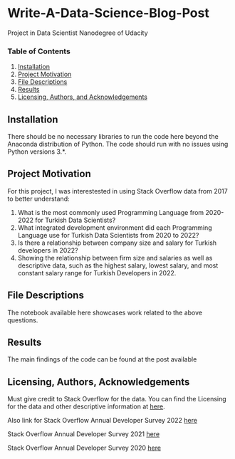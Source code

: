 # Write-A-Data-Science-Blog-Post
Project in Data Scientist Nanodegree of Udacity

### Table of Contents

1. [Installation](#installation)
2. [Project Motivation](#motivation)
3. [File Descriptions](#files)
4. [Results](#results)
5. [Licensing, Authors, and Acknowledgements](#licensing)

## Installation <a name="installation"></a>

There should be no necessary libraries to run the code here beyond the Anaconda distribution of Python.  The code should run with no issues using Python versions 3.*.

## Project Motivation<a name="motivation"></a>

For this project, I was interestested in using Stack Overflow data from 2017 to better understand:

1. What is the most commonly used Programming Language  from 2020-2022 for Turkish Data Scientists?
2. What integrated development environment did each Programming Language use for Turkish Data Scientists from 2020 to 2022?
3. Is there a relationship between company size and salary for Turkish developers in 2022?
4. Showing the relationship between firm size and salaries as well as descriptive data, such as the highest salary, lowest salary, and most constant salary range for Turkish Developers in 2022.

## File Descriptions <a name="files"></a>

The notebook available here showcases work related to the above questions.  

## Results<a name="results"></a>

The main findings of the code can be found at the post available

## Licensing, Authors, Acknowledgements<a name="licensing"></a>

Must give credit to Stack Overflow for the data.  You can find the Licensing for the data and other descriptive information at [here](https://insights.stackoverflow.com/survey).  

Also link for
Stack Overflow Annual Developer Survey 2022 [here](https://info.stackoverflowsolutions.com/rs/719-EMH-566/images/stack-overflow-developer-survey-2022.zip)

Stack Overflow Annual Developer Survey 2021 [here](https://info.stackoverflowsolutions.com/rs/719-EMH-566/images/stack-overflow-developer-survey-2021.zip)

Stack Overflow Annual Developer Survey 2020 [here](https://info.stackoverflowsolutions.com/rs/719-EMH-566/images/stack-overflow-developer-survey-2020.zip)
